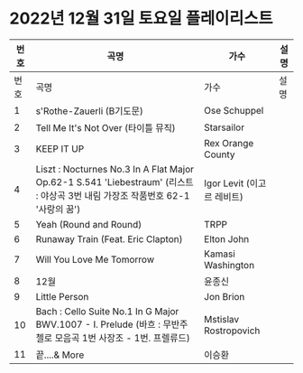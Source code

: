 # 2022년 12월 31일 토요일 플레이리스트

| 번호 | 곡명 | 가수 | 설명 |
|------|------|------|------|
| 번호 | 곡명 | 가수 | 설명 |
| 1 | s'Rothe-Zauerli (B기도문) | Ose Schuppel |  |
| 2 | Tell Me It's Not Over (타이틀 뮤직) | Starsailor |  |
| 3 | KEEP IT UP | Rex Orange County |  |
| 4 | Liszt : Nocturnes No.3 In A Flat Major Op.62-1 S.541 'Liebestraum' (리스트 : 야상곡 3번 내림 가장조 작품번호 62-1 '사랑의 꿈') | Igor Levit (이고르 레비트) |  |
| 5 | Yeah (Round and Round) | TRPP |  |
| 6 | Runaway Train (Feat. Eric Clapton) | Elton John |  |
| 7 | Will You Love Me Tomorrow | Kamasi Washington |  |
| 8 | 12월 | 윤종신 |  |
| 9 | Little Person | Jon Brion |  |
| 10 | Bach : Cello Suite No.1 In G Major BWV.1007 - I. Prelude (바흐 : 무반주 첼로 모음곡 1번 사장조 - 1번. 프렐류드) | Mstislav Rostropovich |  |
| 11 | 끝....& More | 이승환 |  |
